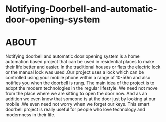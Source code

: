 # Notifying-Doorbell-and-automatic-door-opening-system
 # ABOUT
Notifying doorbell and automatic door opening system is a home automation based project that can be used in residential places to make their life better and easier. In the traditional houses or flats the electric lock or the manual lock was used .Our project uses a lock which can be controlled using your mobile phone within a range of 10-50m and also notifies you when the doorbell is rung. The main idea of the project is to adopt the modern technologies in the regular lifestyle. We need not move from the place where we are sitting to open the door now. And as an addition  we even know that someone is at the door just by looking at our mobile .We even need not worry when we forget our keys. This smart doorbell project is really useful for people who love technology and  modernness in their life.
